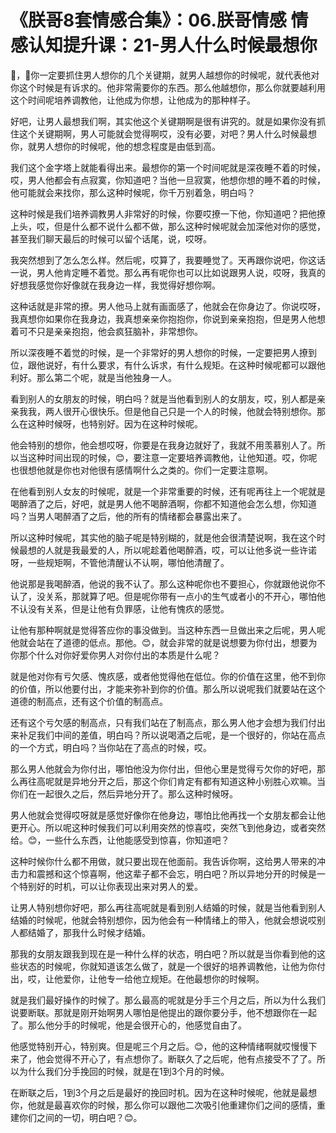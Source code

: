 # 《朕哥8套情感合集》：06.朕哥情感 情感认知提升课：21-男人什么时候最想你

🎼，🎼你一定要抓住男人想你的几个关键期，就男人越想你的时候呢，就代表他对你这个时候是有诉求的。他非常需要你的东西。那么他越想你，那么你就要越利用这个时间呢培养调教他，让他成为你想，让他成为的那种样子。

好吧，让男人最想我们啊，其实他这个关键期啊是很有讲究的。就是如果你没有抓住这个关键期啊，男人可能就会觉得啊哎，没有必要，对吧？男人什么时候最想你，就男人想你的时候呢，他的想念程度是由低到高。

我们这个金字塔上就能看得出来。最想你的第一个时间呢就是深夜睡不着的时候，哎，男人他都会有点寂寞，你知道吧？当他一旦寂寞，他想你想的睡不着的时候，他可能就会来找你，那么这种时候呢，你千万别着急，明白吗？

这种时候是我们培养调教男人非常好的时候，你要哎撩一下他，你知道吧？把他撩上头，哎，但是什么都不说什么都不做，那么这种时候呢就会加深他对你的感觉，甚至我们聊天最后的时候可以留个话尾，说，哎呀。

我突然想到了怎么怎么样。然后呢，哎算了，我要睡觉了。天再跟你说吧，你这话一说，男人他肯定睡不着觉。那么再有呢你也可以比如说跟男人说，哎呀，我真的好想我感觉你好像就在我身边一样，我觉得好想你啊。

这种话就是非常的撩。男人他马上就有画面感了，他就会在你身边了。你说哎呀，我真想你如果你在我身边，我真想亲亲你抱抱你，你说到亲亲抱抱，但是男人他想着可不只是亲亲抱抱，他会疯狂脑补，非常想你。

所以深夜睡不着觉的时候，是一个非常好的男人想你的时候，一定要把男人撩到位，跟他说好，有什么要求，有什么诉求，有什么规矩。在这种时候呢都可以跟他利好。那么第二个呢，就是当他独身一人。

看到别人的女朋友的时候，明白吗？就是当他看到别人的女朋友，哎，别人都是亲亲我我，两人很开心很快乐。但是他自己只是一个人的时候，他就会特别想你。那么在这种时候呀，也特别好。因为在这种时候呢。

他会特别的想你，他会想哎呀，你要是在我身边就好了，我就不用羡慕别人了。所以当这种时间出现的时候，😊，要注意一定要培养调教他，让他知道。哎，你呢也很想他就是你也对他很有感情啊什么之类的。你们一定要注意啊。

在他看到别人女友的时候呢，就是一个非常重要的时候，还有呢再往上一个呢就是喝醉酒了之后，好吧，就是男人他不喝醉酒啊，你都不知道他会怎么想，你知道吗？当男人喝醉酒了之后，他的所有的情绪都会暴露出来了。

所以这种时候呢，其实他的脑子呢是特别糊的，就是他会很清楚说啊，我在这个时候最想的人就是我最爱的人，所以呢趁着他喝醉酒，哎，可以让他多说一些许诺呀，一些规矩啊，不管他清醒认不认啊，哪怕他清醒了。

他说那是我喝醉酒，他说的我不认了。那么这种呢你也不要担心，你就跟他说你不认了，没关系，那就算了吧。但是呢你带有一点小的生气或者小的不开心，哪怕他不认没有关系，但是让他有负罪感，让他有愧疚的感觉。

让他有那种啊就是觉得答应你的事没做到。当这种东西一旦做出来之后呢，男人呢他就会站在了道德的低点。那他。😊，就会非常的就是说想要为你付出，想要为你那个什么对你好爱你男人对你付出的本质是什么呢？

就是他对你有亏欠感、愧疚感，或者他觉得他在低位。你的价值在这里，他不到你的价值，所以他要付出，才能来弥补到你的价值。那么所以说呢我们就要站在这个道德的制高点，还有这个价值的制高点。

还有这个亏欠感的制高点，只有我们站在了制高点，那么男人他才会想为我们付出来补足我们中间的差值，明白吗？所以说喝酒之后呢，是一个很好的，你站在高点的一个方式，明白吗？当你站在了高点的时候，哎。

那么男人他就会为你付出，哪怕他没为你付出，但他心里是觉得亏欠你的好吧，那么再往高呢就是异地分开之后，那这个你们肯定有都有知道这种小别胜心欢嘛。当你们在一起很久之后，然后异地分开了。那么这种时候呀。

男人他就会觉得哎呀就是感觉好像你在他身边，哪怕比他再找一个女朋友都会让他更开心。所以呢这种时候我们可以利用突然的惊喜哎，突然飞到他身边，或者突然给。😊，一些什么东西，让他能感受到惊喜，你知道吧？

这种时候你什么都不用做，就只要出现在他面前。我告诉你啊，这给男人带来的冲击力和震撼和这个惊喜啊，他这辈子都不会忘，明白吧？所以异地分开的时候是一个特别好的时机，可以让你表现出来对男人的爱。

让男人特别想你好吧，那么再往高呢就是看到别人结婚的时候，就是当他看到别人结婚的时候呢，他就会特别想你，因为他会有一种情绪上的带入，他就会想说哎别人都结婚了，那我什么时候才结婚。

那我的女朋友跟我到现在是一种什么样的状态，明白吧？所以就是当你看到他的这些状态的时候呢，你就知道该怎么做了，就是一个很好的培养调教他，让他为你付出，哎，让他爱你，让他专一给他立规矩。在他最想你的时候啊。

就是我们最好操作的时候了。那么最高的呢就是分手三个月之后，所以为什么我们说要断联。那就是刚开始啊男人哪怕是他提出的跟你要分手，他不想跟你在一起了。那么他分手的时候呢，他是会很开心的，他感觉自由了。

他感觉特别开心，特别爽。但是呢三个月之后。😊，他的这种情绪啊就哎慢慢下来了，他会觉得不开心了，有点想你了。断联久了之后呢，他有点接受不了了。所以为什么我们分手挽回的时候，就是在1到3个月的时候。

在断联之后，1到3个月之后是最好的挽回时机。因为在这种时候呢，他就是最想你，他就是最喜欢你的时候，那么你可以跟他二次吸引他重建你们之间的感情，重建你们之间的一切，明白吧？😊。

